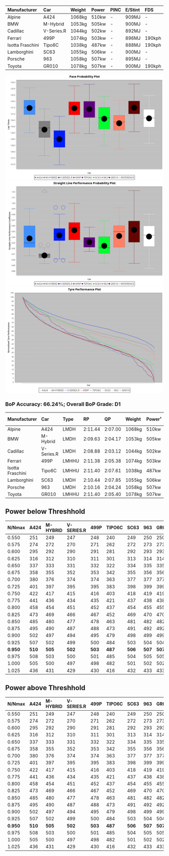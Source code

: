 | Manufacturer     | Car        | Weight | Power | PINC    | E/Stint | FDS     |
|:-|:-|:-|:-|:-|:-|:-|
| Alpine           | A424       | 1068kg | 510kw |    -    | 909MJ   |    -    |
| BMW              | M-Hybrid   | 1053kg | 505kw |    -    | 900MJ   |    -    |
| Cadillac         | V-Series.R | 1044kg | 502kw |    -    | 892MJ   |    -    |
| Ferrari          | 499P       | 1074kg | 503kw |    -    | 896MJ   | 190kph  |
| Isotta Fraschini | Tipo6C     | 1038kg | 487kw |    -    | 888MJ   | 190kph  |
| Lamborghini      | SC63       | 1055kg | 506kw |    -    | 900MJ   |    -    |
| Porsche          | 963        | 1058kg | 507kw |    -    | 895MJ   |    -    |
| Toyota           | GR010      | 1078kg | 507kw |    -    | 900MJ   | 190kph  |

![PACECHART](./IMG/ACOMETHOD.png)
![STRAIGHTLINEPERFORMANCECHART](./IMG/ACOMETHOD_sp.png)
![TYREPERFORMANCECHART](./IMG/ACOMETHOD_tw.png)

### BoP Accuracy: 66.24%; Overall BoP Grade: D1
| Manufacturer     | Car        | Type  | RP      | QP      | Weight | Power¹ | Threshhold | PINC    | Power² | E/Stint | AVG Vmax  | FDS     | RDLC | L/Stint | BOP-Grade | Model Accuracy | Model Points | Match% |
|:-|:-|:-|:-|:-|:-|:-|:-|:-|:-|:-|:-|:-|:-|:-|:-|:-|:-|:-|
| Alpine           | A424       | LMDH  | 2:11.44 | 2:07.00 | 1068kg | 510kw  | 210.0kph   |    -    | 510kw  |  909MJ  | 299.13kph |    -    | 1.00 | 25      | +Ω1       | 100.00%        | 642          | 47.22% |
| BMW              | M-Hybrid   | LMDH  | 2:09.63 | 2:04.17 | 1053kg | 505kw  | 210.0kph   |    -    | 505kw  |  900MJ  | 295.62kph |    -    | 1.02 | 25      | -D2       | 100.00%        | 1714         | 60.35% |
| Cadillac         | V-Series.R | LMDH  | 2:08.88 | 2:03.12 | 1044kg | 502kw  | 210.0kph   |    -    | 502kw  |  892MJ  | 299.90kph |    -    | 1.02 | 25      | -Ω1       | 98.95%         | 2271         | 34.40% |
| Ferrari          | 499P       | LMHHU | 2:11.38 | 2:05.38 | 1074kg | 503kw  | 210.0kph   |    -    | 503kw  |  896MJ  | 300.36kph | 190kph  | 1.02 | 25      | +B2       | 99.93%         | 2718         | 81.95% |
| Isotta Fraschini | Tipo6C     | LMHHU | 2:11.40 | 2:07.61 | 1038kg | 487kw  | 210.0kph   |    -    | 487kw  |  888MJ  | 297.12kph | 190kph  | 1.07 | 25      | +Ω1       | 92.36%         | 133          | 45.15% |
| Lamborghini      | SC63       | LMDH  | 2:10.44 | 2:07.85 | 1055kg | 506kw  | 210.0kph   |    -    | 506kw  |  900MJ  | 297.26kph |    -    | 1.04 | 25      | ~A1       | 96.54%         | 418          | 97.41% |
| Porsche          | 963        | LMDH  | 2:10.16 | 2:04.24 | 1058kg | 507kw  | 210.0kph   |    -    | 507kw  |  895MJ  | 300.00kph |    -    | 1.01 | 25      | -B2       | 99.98%         | 6168         | 83.97% |
| Toyota           | GR010      | LMHHU | 2:11.40 | 2:05.40 | 1078kg | 507kw  | 210.0kph   |    -    | 507kw  |  900MJ  | 300.68kph | 190kph  | 1.01 | 25      | +C1       | 98.53%         | 3557         | 79.50% |

## Power below Threshhold
| N/Nmax    | A424    | M-HYBRID | V-SERIES.R | 499P    | TIPO6C  | SC63    | 963     | GR010   |
|:-|:-|:-|:-|:-|:-|:-|:-|:-|
|  0.550    |  251    |  249     |  247       |  248    |  240    |  249    |  250    |  250    |
|  0.575    |  274    |  272     |  270       |  271    |  262    |  272    |  273    |  273    |
|  0.600    |  295    |  292     |  290       |  291    |  281    |  292    |  293    |  293    |
|  0.625    |  316    |  312     |  310       |  311    |  301    |  313    |  314    |  314    |
|  0.650    |  337    |  333     |  331       |  332    |  322    |  334    |  335    |  335    |
|  0.675    |  358    |  355     |  352       |  353    |  342    |  355    |  356    |  356    |
|  0.700    |  380    |  376     |  374       |  374    |  363    |  377    |  377    |  377    |
|  0.725    |  401    |  397     |  395       |  395    |  383    |  398    |  399    |  399    |
|  0.750    |  422    |  417     |  415       |  416    |  403    |  418    |  419    |  419    |
|  0.775    |  441    |  436     |  434       |  435    |  421    |  437    |  438    |  438    |
|  0.800    |  458    |  454     |  451       |  452    |  437    |  454    |  455    |  455    |
|  0.825    |  473    |  469     |  466       |  467    |  452    |  469    |  470    |  470    |
|  0.850    |  485    |  480     |  477       |  478    |  463    |  481    |  482    |  482    |
|  0.875    |  495    |  490     |  487       |  488    |  473    |  491    |  492    |  492    |
|  0.900    |  502    |  497     |  494       |  495    |  479    |  498    |  499    |  499    |
|  0.925    |  507    |  502     |  499       |  500    |  484    |  503    |  504    |  504    |
| **0.950** | **510** | **505**  | **502**    | **503** | **487** | **506** | **507** | **507** |
|  0.975    |  508    |  503     |  500       |  501    |  485    |  504    |  505    |  505    |
|  1.000    |  505    |  500     |  497       |  498    |  482    |  501    |  502    |  502    |
|  1.025    |  436    |  431     |  429       |  430    |  416    |  432    |  433    |  433    |

## Power above Threshhold
| N/Nmax    | A424    | M-HYBRID | V-SERIES.R | 499P    | TIPO6C  | SC63    | 963     | GR010   |
|:-|:-|:-|:-|:-|:-|:-|:-|:-|
|  0.550    |  251    |  249     |  247       |  248    |  240    |  249    |  250    |  250    |
|  0.575    |  274    |  272     |  270       |  271    |  262    |  272    |  273    |  273    |
|  0.600    |  295    |  292     |  290       |  291    |  281    |  292    |  293    |  293    |
|  0.625    |  316    |  312     |  310       |  311    |  301    |  313    |  314    |  314    |
|  0.650    |  337    |  333     |  331       |  332    |  322    |  334    |  335    |  335    |
|  0.675    |  358    |  355     |  352       |  353    |  342    |  355    |  356    |  356    |
|  0.700    |  380    |  376     |  374       |  374    |  363    |  377    |  377    |  377    |
|  0.725    |  401    |  397     |  395       |  395    |  383    |  398    |  399    |  399    |
|  0.750    |  422    |  417     |  415       |  416    |  403    |  418    |  419    |  419    |
|  0.775    |  441    |  436     |  434       |  435    |  421    |  437    |  438    |  438    |
|  0.800    |  458    |  454     |  451       |  452    |  437    |  454    |  455    |  455    |
|  0.825    |  473    |  469     |  466       |  467    |  452    |  469    |  470    |  470    |
|  0.850    |  485    |  480     |  477       |  478    |  463    |  481    |  482    |  482    |
|  0.875    |  495    |  490     |  487       |  488    |  473    |  491    |  492    |  492    |
|  0.900    |  502    |  497     |  494       |  495    |  479    |  498    |  499    |  499    |
|  0.925    |  507    |  502     |  499       |  500    |  484    |  503    |  504    |  504    |
| **0.950** | **510** | **505**  | **502**    | **503** | **487** | **506** | **507** | **507** |
|  0.975    |  508    |  503     |  500       |  501    |  485    |  504    |  505    |  505    |
|  1.000    |  505    |  500     |  497       |  498    |  482    |  501    |  502    |  502    |
|  1.025    |  436    |  431     |  429       |  430    |  416    |  432    |  433    |  433    |
